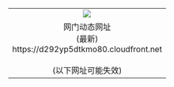 ﻿<table>
  <tr></tr>
  <tr><td colspan=2 align=center><img src="https://d292yp5dtkmo80.cloudfront.net/Up/oGate.jpg" /></td></tr>
  <tr><td colspan=2 align=center>网门动态网址<br/>(最新)
<br>https://d292yp5dtkmo80.cloudfront.net
<br/><br/>(以下网址可能失效)
    </td>
  </tr>
</table>
